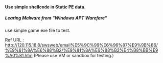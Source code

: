 #### Use simple shellcode in Static PE data.

##### Learing Malware from "Windows APT Warefare"

use simple game exe file to test.

Ref URL : http://120.115.18.8/swsweb/email%E5%9C%96%E6%96%87%E9%9B%86/%E9%81%8A%E6%88%B2/%E9%81%8A%E6%88%B2%E4%B8%BB%E9%A0%81.htm (Please use VM or sandbox for testing.)
